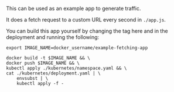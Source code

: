 This can be used as an example app to generate traffic.

It does a fetch request to a custom URL every second in `./app.js`.

You can build this app yourself by changing the tag here and in the deployment and running the following:

```
export IMAGE_NAME=docker_username/example-fetching-app
```

```
docker build -t $IMAGE_NAME && \
docker push $IMAGE_NAME && \
kubectl apply ./kubernetes/namespace.yaml && \
cat ./kubernetes/deployment.yaml | \
    envsubst | \
    kubectl apply -f -
```
